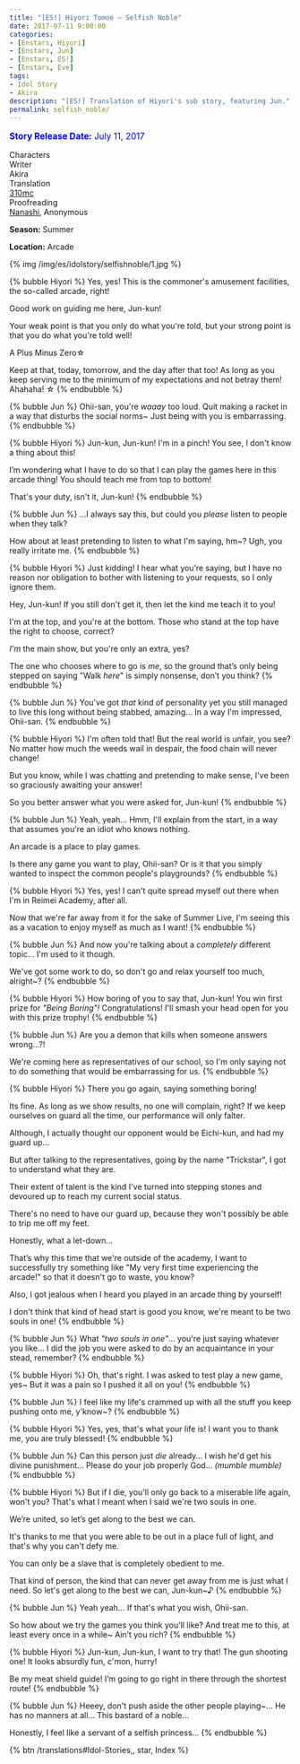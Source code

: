 ```yaml
---
title: "[ES!] Hiyori Tomoe – Selfish Noble"
date: 2017-07-11 9:00:00
categories:
- [Enstars, Hiyori]
- [Enstars, Jun]
- [Enstars, ES!]
- [Enstars, Eve]
tags:
- Idol Story
- Akira
description: "[ES!] Translation of Hiyori's sub story, featuring Jun."
permalink: selfish_noble/
---
```


<p style="color:blue;font-size:110%;"><b>Story Release Date:</b> July 11, 2017</p>

<div class="three-wrapper" style="--storyColor:#965e7d;--storyColor-rgb:150,94,125;--storyColor-h:326.8;--storyColor-s: 23%;--storyColor-l:47.8%;">
    <div class="info-area">
        <div class="info">
            <div class="info-item characters">
                <div class="label">
                    Characters
                </div>
                <div class="value">
								<a href="/categories/Enstars/Hiyori" character="Hiyori"></a>
                <a href="/categories/Enstars/Jun" character="Jun"></a>
                </div>
            </div>
            <div class="info-item one">
                <div class="label">
                    Writer
                </div>
                <div class="value">
                    Akira
                </div>
            </div>
            <div class="info-item two">
                <div class="label">
                    Translation
                </div>
                <div class="value">
                    <a href="/about">310mc</a>
                </div>
            </div>
            <div class="info-item three">
                <div class="label">
                   Proofreading
                </div>
                <div class="value">
                    <a href="https://twitter.com/seiginoakashi">Nanashi</a>, Anonymous
                </div>
            </div>
        </div>
    </div>
</div>

<!-- more -->

<div class="msr-season summer">
    <p><span><b>Season:</b> Summer</span></p>
</div>

<div class="msr-location">
    <p><span><b>Location:</b> Arcade</span></p>
</div>

{% img /img/es/idolstory/selfishnoble/1.jpg %}

{% bubble Hiyori %}
Yes, yes! This is the commoner's amusement facilities, the so-called arcade, right!

Good work on guiding me here, Jun-kun!

Your weak point is that you only do what you're told, but your strong point is that you do what you're told well!

A Plus Minus Zero☆

Keep at that, today, tomorrow, and the day after that too! As long as you keep serving me to the minimum of my expectations and not betray them! Ahahaha! ☆
{% endbubble %}

{% bubble Jun %}
Ohii-san, you're *waaay* too loud. Quit making a racket in a way that disturbs the social norms~ Just being with you is embarrassing.
{% endbubble %}

{% bubble Hiyori %}
Jun-kun, Jun-kun! I'm in a pinch! You see, I don't know a thing about this!

I’m wondering what I have to do so that I can play the games here in this arcade thing! You should teach me from top to bottom!

That's your duty, isn't it, Jun-kun!
{% endbubble %}

{% bubble Jun %}
…I always say this, but could you *please* listen to people when they talk?

How about at least pretending to listen to what I'm saying, hm~? Ugh, you really irritate me.
{% endbubble %}

{% bubble Hiyori %}
Just kidding! I hear what you’re saying, but I have no reason nor obligation to bother with listening to your requests, so I only ignore them.

Hey, Jun-kun! If you still don't get it, then let the kind me teach it to you!

I'm at the top, and you're at the bottom. Those who stand at the top have the right to choose, correct?

*I'm* the main show, but you're only an extra, yes?

The one who chooses where to go is *me*, so the ground that’s only being stepped on saying "Walk *here*" is simply nonsense, don’t you think?
{% endbubble %}

{% bubble Jun %}
You've got *that* kind of personality yet you still managed to live this long without being stabbed, amazing… In a way I'm impressed, Ohii-san.
{% endbubble %}

{% bubble Hiyori %}
I'm often told that! But the real world is unfair, you see? No matter how much the weeds wail in despair, the food chain will never change!

But you know, while I was chatting and pretending to make sense, I've been so graciously awaiting your answer!

So you better answer what you were asked for, Jun-kun!
{% endbubble %}

{% bubble Jun %}
Yeah, yeah… Hmm, I'll explain from the start, in a way that assumes you're an idiot who knows nothing.

An arcade is a place to play games.

Is there any game you want to play, Ohii-san? Or is it that you simply wanted to inspect the common people's playgrounds?
{% endbubble %}

{% bubble Hiyori %}
Yes, yes! I can't quite spread myself out there when I'm in Reimei Academy, after all.

Now that we're far away from it for the sake of Summer Live, I'm seeing this as a vacation to enjoy myself as much as I want!
{% endbubble %}

{% bubble Jun %}
And now you're talking about a *completely* different topic… I'm used to it though.

We've got some work to do, so don't go and relax yourself too much, alright~?
{% endbubble %}

{% bubble Hiyori %}
How boring of you to say that, Jun-kun! You win first prize for *"Being Boring"!* Congratulations! I'll smash your head open for you with this prize trophy!
{% endbubble %}

{% bubble Jun %}
Are you a demon that kills when someone answers wrong…?!

We're coming here as representatives of our school, so I'm only saying not to do something that would be embarrassing for us.
{% endbubble %}

{% bubble Hiyori %}
There you go again, saying something boring!

Its fine. As long as we show results, no one will complain, right? If we keep ourselves on guard all the time, our performance will only falter.

Although, I actually thought our opponent would be Eichi-kun, and had my guard up…

But after talking to the representatives, going by the name "Trickstar", I got to understand what they are.

Their extent of talent is the kind I've turned into stepping stones and devoured up to reach my current social status.

There's no need to have our guard up, because they won't possibly be able to trip me off my feet.

Honestly, what a let-down…

That’s why this time that we're outside of the academy, I want to successfully try something like "My very first time experiencing the arcade!" so that it doesn't go to waste, you know?

Also, I got jealous when I heard you played in an arcade thing by yourself!

I don't think that kind of head start is good you know, we're meant to be two souls in one!
{% endbubble %}

{% bubble Jun %}
What <em>"two souls in one"</em>… you're just saying whatever you like… I did the job you were asked to do by an acquaintance in your stead, remember?
{% endbubble %}

{% bubble Hiyori %}
Oh, that's right. I was asked to test play a new game, yes~ But it was a pain so I pushed it all on you!
{% endbubble %}

{% bubble Jun %}
I feel like my life's crammed up with all the stuff you keep pushing onto me, y'know~?
{% endbubble %}

{% bubble Hiyori %}
Yes, yes, that's what your life is! I want you to thank me, you are truly blessed!
{% endbubble %}

{% bubble Jun %}
Can this person just *die* already… I wish he'd get his divine punishment… Please do your job properly God… <em><th>(mumble mumble)</th></em>
{% endbubble %}

{% bubble Hiyori %}
But if I die, you'll only go back to a miserable life again, won't you? That's what I meant when I said we're two souls in one.

We’re united, so let’s get along to the best we can.

It's thanks to me that you were able to be out in a place full of light, and that's why you can't defy me.

You can only be a slave that is completely obedient to me.

That kind of person, the kind that can never get away from me is just what I need. So let's get along to the best we can, Jun-kun~♪
{% endbubble %}

{% bubble Jun %}
Yeah yeah… If that's what you wish, Ohii-san.

So how about we try the games you think you'll like? And treat me to this, at least every once in a while~ Ain’t you rich?
{% endbubble %}

{% bubble Hiyori %}
Jun-kun, Jun-kun, I want to try that! The gun shooting one! It looks absurdly fun, c'mon, hurry!

Be my meat shield guide! I’m going to go right in there through the shortest route!
{% endbubble %}

{% bubble Jun %}
Heeey, don't push aside the other people playing~… He has no manners at all… This bastard of a noble…

Honestly, I feel like a servant of a selfish princess…
{% endbubble %}

<div toc>{% btn /translations#Idol-Stories,, star, Index %}</div>
